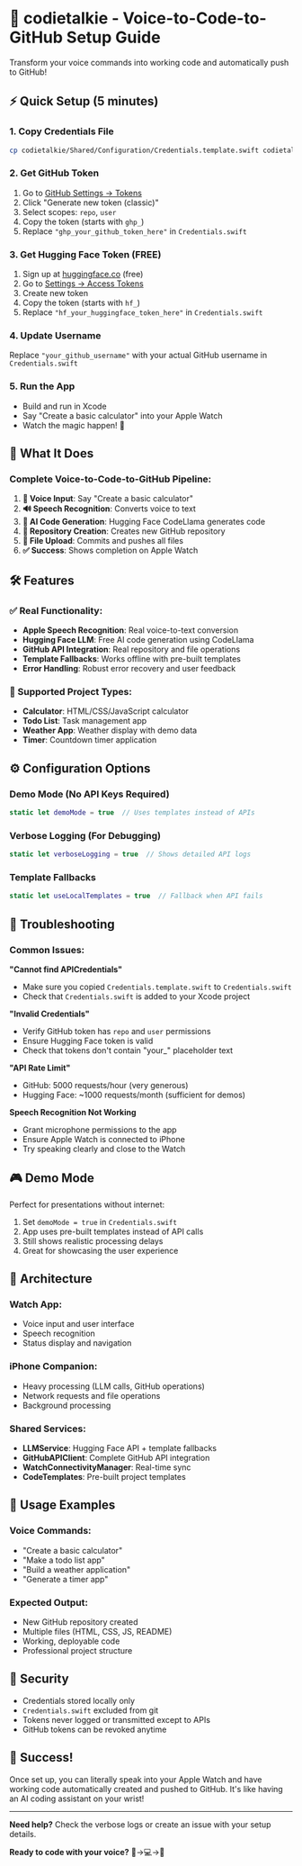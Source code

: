 # 🎤 codietalkie - Voice-to-Code-to-GitHub Setup Guide

Transform your voice commands into working code and automatically push to GitHub!

## ⚡ Quick Setup (5 minutes)

### 1. Copy Credentials File
```bash
cp codietalkie/Shared/Configuration/Credentials.template.swift codietalkie/Shared/Configuration/Credentials.swift
```

### 2. Get GitHub Token
1. Go to [GitHub Settings → Tokens](https://github.com/settings/tokens)
2. Click "Generate new token (classic)"
3. Select scopes: `repo`, `user`
4. Copy the token (starts with `ghp_`)
5. Replace `"ghp_your_github_token_here"` in `Credentials.swift`

### 3. Get Hugging Face Token (FREE)
1. Sign up at [huggingface.co](https://huggingface.co) (free)
2. Go to [Settings → Access Tokens](https://huggingface.co/settings/tokens)
3. Create new token
4. Copy the token (starts with `hf_`)
5. Replace `"hf_your_huggingface_token_here"` in `Credentials.swift`

### 4. Update Username
Replace `"your_github_username"` with your actual GitHub username in `Credentials.swift`

### 5. Run the App
- Build and run in Xcode
- Say "Create a basic calculator" into your Apple Watch
- Watch the magic happen! 🎉

## 🎯 What It Does

### Complete Voice-to-Code-to-GitHub Pipeline:
1. **🎤 Voice Input**: Say "Create a basic calculator"
2. **🔊 Speech Recognition**: Converts voice to text
3. **🤖 AI Code Generation**: Hugging Face CodeLlama generates code
4. **📁 Repository Creation**: Creates new GitHub repository
5. **💾 File Upload**: Commits and pushes all files
6. **✅ Success**: Shows completion on Apple Watch

## 🛠 Features

### ✅ Real Functionality:
- **Apple Speech Recognition**: Real voice-to-text conversion
- **Hugging Face LLM**: Free AI code generation using CodeLlama
- **GitHub API Integration**: Real repository and file operations
- **Template Fallbacks**: Works offline with pre-built templates
- **Error Handling**: Robust error recovery and user feedback

### 🎨 Supported Project Types:
- **Calculator**: HTML/CSS/JavaScript calculator
- **Todo List**: Task management app
- **Weather App**: Weather display with demo data
- **Timer**: Countdown timer application

## ⚙️ Configuration Options

### Demo Mode (No API Keys Required)
```swift
static let demoMode = true  // Uses templates instead of APIs
```

### Verbose Logging (For Debugging)
```swift
static let verboseLogging = true  // Shows detailed API logs
```

### Template Fallbacks
```swift
static let useLocalTemplates = true  // Fallback when API fails
```

## 🔧 Troubleshooting

### Common Issues:

**"Cannot find APICredentials"**
- Make sure you copied `Credentials.template.swift` to `Credentials.swift`
- Check that `Credentials.swift` is added to your Xcode project

**"Invalid Credentials"**
- Verify GitHub token has `repo` and `user` permissions
- Ensure Hugging Face token is valid
- Check that tokens don't contain "your_" placeholder text

**"API Rate Limit"**
- GitHub: 5000 requests/hour (very generous)
- Hugging Face: ~1000 requests/month (sufficient for demos)

**Speech Recognition Not Working**
- Grant microphone permissions to the app
- Ensure Apple Watch is connected to iPhone
- Try speaking clearly and close to the Watch

## 🎮 Demo Mode

Perfect for presentations without internet:

1. Set `demoMode = true` in `Credentials.swift`
2. App uses pre-built templates instead of API calls
3. Still shows realistic processing delays
4. Great for showcasing the user experience

## 📱 Architecture

### Watch App:
- Voice input and user interface
- Speech recognition
- Status display and navigation

### iPhone Companion:
- Heavy processing (LLM calls, GitHub operations)
- Network requests and file operations
- Background processing

### Shared Services:
- **LLMService**: Hugging Face API + template fallbacks
- **GitHubAPIClient**: Complete GitHub API integration
- **WatchConnectivityManager**: Real-time sync
- **CodeTemplates**: Pre-built project templates

## 🚀 Usage Examples

### Voice Commands:
- "Create a basic calculator"
- "Make a todo list app"
- "Build a weather application"
- "Generate a timer app"

### Expected Output:
- New GitHub repository created
- Multiple files (HTML, CSS, JS, README)
- Working, deployable code
- Professional project structure

## 🔐 Security

- Credentials stored locally only
- `Credentials.swift` excluded from git
- Tokens never logged or transmitted except to APIs
- GitHub tokens can be revoked anytime

## 🎉 Success!

Once set up, you can literally speak into your Apple Watch and have working code automatically created and pushed to GitHub. It's like having an AI coding assistant on your wrist!

---

**Need help?** Check the verbose logs or create an issue with your setup details.

**Ready to code with your voice?** 🎤→💻→🚀
